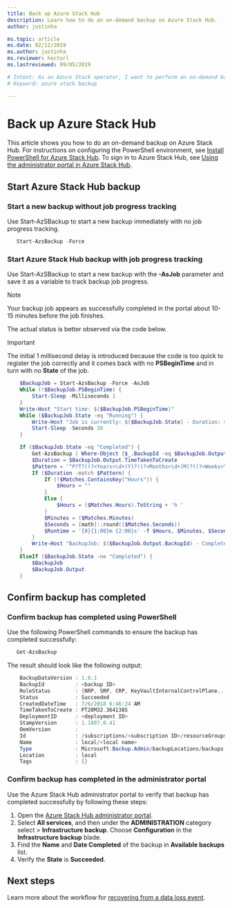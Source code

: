 ```yaml
---
title: Back up Azure Stack Hub 
description: Learn how to do an on-demand backup on Azure Stack Hub.
author: justinha

ms.topic: article
ms.date: 02/12/2019
ms.author: justinha
ms.reviewer: hectorl
ms.lastreviewed: 09/05/2019

# Intent: As an Azure Stack operator, I want to perform an on-demand backup.
# Keyword: azure stack backup

---
```


# Back up Azure Stack Hub

This article shows you how to do an on-demand backup on Azure Stack Hub. For instructions on configuring the PowerShell environment, see [Install PowerShell for Azure Stack Hub](azure-stack-powershell-install.md). To sign in to Azure Stack Hub, see [Using the administrator portal in Azure Stack Hub](azure-stack-manage-portals.md).

## Start Azure Stack Hub backup

### Start a new backup without job progress tracking
Use Start-AzSBackup to start a new backup immediately with no job progress tracking.

```powershell
   Start-AzsBackup -Force
```

### Start Azure Stack Hub backup with job progress tracking
Use Start-AzSBackup to start a new backup with the **-AsJob** parameter and save it as a variable to track backup job progress.

> [!NOTE]
> Your backup job appears as successfully completed in the portal about 10-15 minutes before the job finishes.
>
> The actual status is better observed via the code below.

> [!IMPORTANT]
> The initial 1 millisecond delay is introduced because the code is too quick to register the job correctly and it comes back with no **PSBeginTime** and in turn with no **State** of the job.

```powershell
    $BackupJob = Start-AzsBackup -Force -AsJob
    While (!$BackupJob.PSBeginTime) {
        Start-Sleep -Milliseconds 1
    }
    Write-Host "Start time: $($BackupJob.PSBeginTime)"
    While ($BackupJob.State -eq "Running") {
        Write-Host "Job is currently: $($BackupJob.State) - Duration: $((New-TimeSpan -Start ($BackupJob.PSBeginTime) -End (Get-Date)).ToString().Split(".")[0])"
        Start-Sleep -Seconds 30
    }

    If ($BackupJob.State -eq "Completed") {
        Get-AzsBackup | Where-Object {$_.BackupId -eq $BackupJob.Output.BackupId}
        $Duration = $BackupJob.Output.TimeTakenToCreate
        $Pattern = '^P?T?((?<Years>\d+)Y)?((?<Months>\d+)M)?((?<Weeks>\d+)W)?((?<Days>\d+)D)?(T((?<Hours>\d+)H)?((?<Minutes>\d+)M)?((?<Seconds>\d*(\.)?\d*)S)?)$'
        If ($Duration -match $Pattern) {
            If (!$Matches.ContainsKey("Hours")) {
                $Hours = ""
            } 
            Else {
                $Hours = ($Matches.Hours).ToString + 'h '
            }
            $Minutes = ($Matches.Minutes)
            $Seconds = [math]::round(($Matches.Seconds))
            $Runtime = '{0}{1:00}m {2:00}s' -f $Hours, $Minutes, $Seconds
        }
        Write-Host "BackupJob: $($BackupJob.Output.BackupId) - Completed with Status: $($BackupJob.Output.Status) - It took: $($Runtime) to run" -ForegroundColor Green
    }
    ElseIf ($BackupJob.State -ne "Completed") {
        $BackupJob
        $BackupJob.Output
    }
```

## Confirm backup has completed

### Confirm backup has completed using PowerShell
Use the following PowerShell commands to ensure the backup has completed successfully:

```powershell
   Get-AzsBackup
```

The result should look like the following output:

```powershell
    BackupDataVersion : 1.0.1
    BackupId          : <backup ID>
    RoleStatus        : {NRP, SRP, CRP, KeyVaultInternalControlPlane...}
    Status            : Succeeded
    CreatedDateTime   : 7/6/2018 6:46:24 AM
    TimeTakenToCreate : PT20M32.364138S
    DeploymentID      : <deployment ID>
    StampVersion      : 1.1807.0.41
    OemVersion        : 
    Id                : /subscriptions/<subscription ID>/resourceGroups/System.local/providers/Microsoft.Backup.Admin/backupLocations/local/backups/<backup ID>
    Name              : local/<local name>
    Type              : Microsoft.Backup.Admin/backupLocations/backups
    Location          : local
    Tags              : {}
```

### Confirm backup has completed in the administrator portal
Use the Azure Stack Hub administrator portal to verify that backup has completed successfully by following these steps:

1. Open the [Azure Stack Hub administrator portal](azure-stack-manage-portals.md).
2. Select **All services**, and then under the **ADMINISTRATION** category select > **Infrastructure backup**. Choose **Configuration** in the **Infrastructure backup** blade.
3. Find the **Name** and **Date Completed** of the backup in **Available backups** list.
4. Verify the **State** is **Succeeded**.

## Next steps

Learn more about the workflow for [recovering from a data loss event](azure-stack-backup-recover-data.md).
